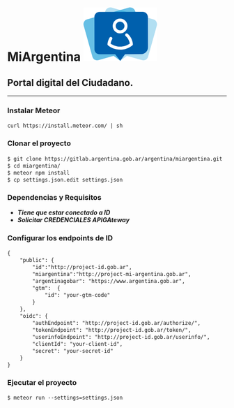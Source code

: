 # MiArgentina ![](/public/img/logos/LOGO_LOADING.png)

## Portal digital del Ciudadano.
***

### Instalar Meteor
```
curl https://install.meteor.com/ | sh
```

### Clonar el proyecto

```
$ git clone https://gitlab.argentina.gob.ar/argentina/miargentina.git
$ cd miargentina/
$ meteor npm install
$ cp settings.json.edit settings.json
```

### Dependencias y Requisitos

- ***Tiene que estar conectado a ID***
- ***Solicitar CREDENCIALES APIGAteway***

### Configurar los endpoints de ID

```
{
    "public": {
        "id":"http://project-id.gob.ar",
        "miargentina":"http://project-mi-argentina.gob.ar",
        "argentinagobar": "https://www.argentina.gob.ar",
        "gtm":  {
            "id": "your-gtm-code"
        }
    },
    "oidc": {
        "authEndpoint": "http://project-id.gob.ar/authorize/",
        "tokenEndpoint": "http://project-id.gob.ar/token/",
        "userinfoEndpoint": "http://project-id.gob.ar/userinfo/",
        "clientId": "your-client-id",
        "secret": "your-secret-id"
    }
}
```

### Ejecutar el proyecto

```
$ meteor run --settings=settings.json
```
